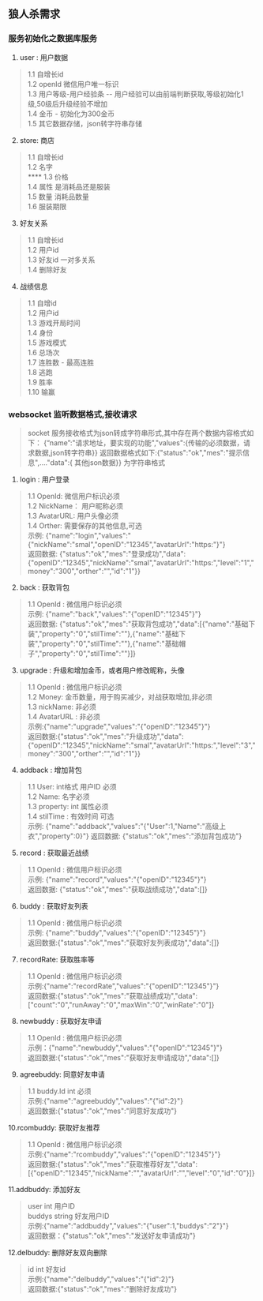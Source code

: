  ## 狼人杀需求

 ### 服务初始化之数据库服务
 1. user : 用户数据
> 1.1 自增长id <br> 
1.2 openId 微信用户唯一标识 <br>
1.3 用户等级-用户经验条 -- 用户经验可以由前端判断获取,等级初始化1级,50级后升级经验不增加 <br>
1.4  金币 - 初始化为300金币 <br>
1.5 其它数据存储，json转字符串存储 

2. store: 商店
> 1.1 自增长id <br>
1.2 名字 <br>****
1.3 价格 <br>
1.4 属性  是消耗品还是服装 <br>
1.5 数量  消耗品数量 <br>
1.6 服装期限 

3. 好友关系
> 1.1 自增长id <br>
1.2 用户id <br>
1.3 好友id 一对多关系<br>
1.4 删除好友

4. 战绩信息
> 1.1 自增id<br>
1.2 用户id<br>
1.3 游戏开局时间<br>
1.4 身份<br>
1.5 游戏模式<br>
1.6 总场次<br>
1.7 连胜数 - 最高连胜<br>
1.8 逃跑<br>
1.9 胜率<br>
1.10 输赢<br>



### websocket 监听数据格式,接收请求
> socket 服务接收格式为json转成字符串形式,其中存在两个数据内容格式如下： {“name”:"请求地址，要实现的功能","values":{传输的必须数据，请求数据,json转字符串}}
返回数据格式如下:{"status":"ok","mes":"提示信息",...."data":{ 其他json数据}} 为字符串格式

1. login : 用户登录
> 1.1 OpenId: 微信用户标识必须<br>
1.2 NickName： 用户昵称必须<br>
1.3 AvatarURL: 用户头像必须<br>
1.4 Orther: 需要保存的其他信息,可选<br>
示例: {"name":"login","values":"{\"nickName\":\"smal\",\"openID\":\"12345\",\"avatarUrl\":\"https:\"}"}<br>
返回数据: {"status":"ok","mes":"登录成功","data":{"openID":"12345","nickName":"smal","avatarUrl":"https:","level":"1","money":"300","orther":"","id":"1"}}


2. back : 获取背包
> 1.1 OpenId : 微信用户标识必须<br>
示例: {"name":"back","values":"{\"openID\":\"12345\"}"}<br>
返回数据:  {"status":"ok","mes":"获取背包成功","data":[{"name":"基础下装","property":"0","stilTime":""},{"name":"基础下装","property":"0","stilTime":""},{"name":"基础帽子","property":"0","stilTime":""}]}

3. upgrade : 升级和增加金币，或者用户修改昵称，头像
> 1.1 OpenId : 微信用户标识必须<br>
1.2 Money: 金币数量，用于购买减少，对战获取增加,非必须<br>
1.3 nickName: 非必须<br>
1.4 AvatarURL : 非必须<br>
示例:{"name":"upgrade","values":"{\"openID\":\"12345\"}"}<br>
返回数据:{"status":"ok","mes":"升级成功","data":{"openID":"12345","nickName":"smal","avatarUrl":"https:","level":"3","money":"300","orther":"","id":"1"}}

4. addback : 增加背包
> 1.1 User: int格式 用户ID 必须<br>
1.2 Name: 名字必须<br>
1.3 property: int 属性必须<br>
1.4 stilTime : 有效时间 可选<br>
示例: {"name":"addback","values":"{\"User\":1,\"Name\":\"高级上衣\",\"property\":0}"}
返回数据: {"status":"ok","mes":"添加背包成功"}

5. record : 获取最近战绩
> 1.1 OpenId : 微信用户标识必须<br>
示例: {"name":"record","values":"{\"openID\":\"12345\"}"}<br>
返回数据: {"status":"ok","mes":"获取战绩成功","data":[]}


6. buddy : 获取好友列表
> 1.1 OpenId : 微信用户标识必须<br>
示例: {"name":"buddy","values":"{\"openID\":\"12345\"}"}<br>
返回数据:{"status":"ok","mes":"获取好友列表成功","data":[]}

7. recordRate: 获取胜率等
> 1.1 OpenId : 微信用户标识必须<br>
示例:{"name":"recordRate","values":"{\"openID\":\"12345\"}"}<br>
返回数据:{"status":"ok","mes":"获取战绩成功","data":["count":"0","runAway":"0","maxWin":"0","winRate":"0"]}

8. newbuddy : 获取好友申请
> 1.1 OpenId : 微信用户标识必须<br>
示例：{"name":"newbuddy","values":"{\"openID\":\"12345\"}"}<br>
返回数据:{"status":"ok","mes":"获取好友申请成功","data":[]}

9. agreebuddy: 同意好友申请
> 1.1 buddy.Id int 必须<br>
示例:{"name":"agreebuddy","values":"{\"id\":2}"}<br>
返回数据:{"status":"ok","mes":"同意好友成功"}

10.rcombuddy: 获取好友推荐
> 1.1 OpenId : 微信用户标识必须<br>
示例:{"name":"rcombuddy","values":"{\"openID\":\"12345\"}"}<br>
返回数据:{"status":"ok","mes":"获取推荐好友","data":[{"openID":"12345","nickName":"","avatarUrl":"","level":"0","id":"0"}]}

11.addbuddy: 添加好友
> user int 用户ID<br>
buddys string 好友用户ID<br>
示例:{"name":"addbuddy","values":"{\"user\":1,\"buddys\":\"2\"}"}<br>
返回数据：{"status":"ok","mes":"发送好友申请成功"}

12.delbuddy: 删除好友双向删除
> id int 好友id<br>
示例:{"name":"delbuddy","values":"{\"id\":2}"}<br>
返回数据:{"status":"ok","mes":"删除好友成功"}
